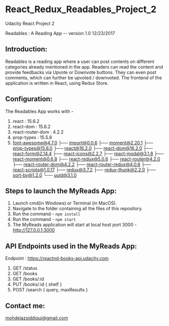 # React_Redux_Readables_Project_2
Udacity React Project 2

Readables : A Reading App -- version 1.0 12/23/2017


Introduction:
-------------
Readables is a reading app where a user can post contents on different categories already mentioned in the app.
Readers can read the content and provide feedbacks via Upvote or Downvote buttons. They can even post comments, 
which can further be upvoted / downvoted.
The frontend of the application is written in React, using Redux Store.


Configuration:
--------------
The Readables App works with -

1. react : 15.6.2
2. react-dom : 15.6.2
3. react-router-dom : 4.2.2
4. prop-types : 15.5.8
5. font-awesome@4.7.0
├── import@0.0.6
├── moment@2.20.1
├── prop-types@15.6.0
├── react@16.2.0
├── react-dom@16.2.0
├── react-form@2.14.4
├── react-icons@2.2.7
├── react-modal@3.1.8
├── react-moment@0.6.8
├── react-redux@5.0.6
├── react-router@4.2.0
├── react-router-dom@4.2.2
├── react-router-redux@4.0.8
├── react-scripts@1.0.17
├── redux@3.7.2
├── redux-thunk@2.2.0
├── sort-by@1.2.0
└── uuid@3.1.0


Steps to launch the MyReads App:
--------------------------------
1. Launch cmd(in Windows) or Terminal (in MacOS).
2. Navigate to the folder containing all the files of this repository.
3. Run the command - `npm install`
4. Run the command - `npm start`
5. The MyReads application will start at local host port 3000 - http://127.0.0.1:3000


API Endpoints used in the MyReads App:
--------------------------------------
Endpoint : https://reactnd-books-api.udacity.com
1. GET /status
2. GET /books
3. GET /books/:id
4. PUT /books/:id { shelf }
5. POST /search { query, maxResults }



Contact me:
-----------
mohdejazsiddiqui@gmail.com
